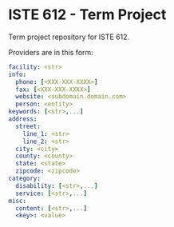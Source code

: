 # ISTE 612 - Term Project

Term project repository for ISTE 612.

Providers are in this form:

```yaml
facility: <str>
info:
  phone: [<XXX-XXX-XXXX>]
  fax: [<XXX-XXX-XXXX>]
  website: <subdomain.domain.com>
  person: <entity>
keywords: [<str>,...]
address:
  street:
    line_1: <str>
    line_2: <str>
  city: <city>
  county: <county>
  state: <state>
  zipcode: <zipcode>
category: 
  disability: [<str>,...]
  service: [<str>,...]
misc: 
  content: [<str>,...]
  <key>: <value>
```

